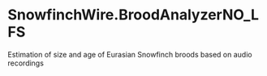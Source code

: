 # SnowfinchWire.BroodAnalyzerNO_LFS
Estimation of size and age of Eurasian Snowfinch broods based on audio recordings
